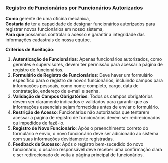 ### Registro de Funcionários por Funcionários Autorizados

**Como** gerente de uma oficina mecânica,  
**Gostaria de** ter a capacidade de designar funcionários autorizados para registrar novos funcionários em nosso sistema,  
**Para que** possamos controlar o acesso e garantir a integridade das informações cadastrais de nossa equipe.

**Critérios de Aceitação**:
1. **Autenticação de Funcionários**: Apenas funcionários autorizados, como gerentes e supervisores, devem ter permissão para acessar a página de registro de funcionários.
2. **Formulário de Registro de Funcionários**: Deve haver um formulário específico para o registro de novos funcionários, incluindo campos para informações pessoais, como nome completo, cargo, data de contratação, endereço de e-mail e senha.
3. **Validação de Campos Obrigatórios**: Todos os campos obrigatórios devem ser claramente indicados e validados para garantir que as informações essenciais sejam fornecidas antes de enviar o formulário.
4. **Restrição de Acesso**: Funcionários não autorizados que tentarem acessar a página de registro de funcionários devem ser redirecionados ou impedidos de fazê-lo.
5. **Registro de Novo Funcionário**: Após o preenchimento correto do formulário e envio, o novo funcionário deve ser adicionado ao sistema com suas informações devidamente registradas.
6. **Feedback de Sucesso**: Após o registro bem-sucedido do novo funcionário, o usuário responsável deve receber uma confirmação clara e ser redirecionado de volta à página principal de funcionários.
